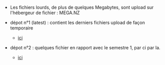 * Les fichiers lourds, de plus de quelques Megabytes, sont upload sur l'hébergeur de fichier : MEGA.NZ

* dépot n°1 (latest) : contient les derniers fichiers upload de façon temporaire
	* [ici](https://mega.nz/folder/c9AC2JBT#eKI47zVC8vGEOJZvKmiTXQ)
* dépot n°2 : quelques fichier en rapport avec le semestre 1, par ci par la.
	* [ici](https://mega.nz/folder/7upSDbhB#QfxQruq5o5HDitk9Gv3H5A)